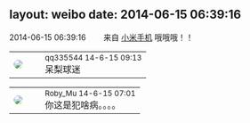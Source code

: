 layout: weibo
date: 2014-06-15 06:39:16
---
<meta name="referrer" content="no-referrer" />

2014-06-15 06:39:16  &nbsp;&nbsp;&nbsp;&nbsp;&nbsp;&nbsp; 来自 <a href="http://app.weibo.com/t/feed/22zMnn" rel="nofollow">小米手机</a>
哦哦哦！！ ​​​

<table style="width: 100%;">
  <tr>
    <td style="width: 40px;"><img style="border-radius:50%" src="https://tva4.sinaimg.cn/crop.0.0.180.180.50/7d25944djw1e8qgp5bmzyj2050050aa8.jpg?KID=imgbed,tva&Expires=1624464137&ssig=1hzZyoM67K"></td>
    <td colspan="2"><small>qq335544 14-6-15 09:13</small><br/>呆梨球迷</td>
  </tr>
</table>

<table style="width: 100%;">
  <tr>
    <td style="width: 40px;"><img style="border-radius:50%" src="https://tva2.sinaimg.cn/crop.0.0.180.180.50/81fd9f09jw1e8qgp5bmzyj2050050aa8.jpg?KID=imgbed,tva&Expires=1624464137&ssig=ww2VtDHktr"></td>
    <td colspan="2"><small>Roby_Mu 14-6-15 07:01</small><br/>你这是犯啥病。。。。</td>
  </tr>
</table>
